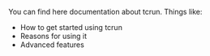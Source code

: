 You can find here documentation about tcrun.  Things like:

  * How to get started using tcrun
  * Reasons for using it
  * Advanced features

